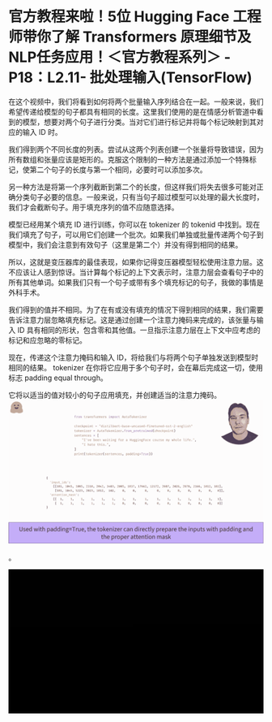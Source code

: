 # 官方教程来啦！5位 Hugging Face 工程师带你了解 Transformers 原理细节及NLP任务应用！＜官方教程系列＞ - P18：L2.11- 批处理输入(TensorFlow) 

在这个视频中，我们将看到如何将两个批量输入序列结合在一起。一般来说，我们希望传递给模型的句子都具有相同的长度。这里我们使用的是在情感分析管道中看到的模型，想要对两个句子进行分类。当对它们进行标记并将每个标记映射到其对应的输入 ID 时。

我们得到两个不同长度的列表。尝试从这两个列表创建一个张量将导致错误，因为所有数组和张量应该是矩形的。克服这个限制的一种方法是通过添加一个特殊标记，使第二个句子的长度与第一个相同，必要时可以添加多次。

另一种方法是将第一个序列截断到第二个的长度，但这样我们将失去很多可能对正确分类句子必要的信息。一般来说，只有当句子超过模型可以处理的最大长度时，我们才会截断句子。用于填充序列的值不应随意选择。

模型已经用某个填充 ID 进行训练，你可以在 tokenizer 的 tokenid 中找到。现在我们填充了句子，可以用它们创建一个批次。如果我们单独或批量传递两个句子到模型中，我们会注意到有效句子（这里是第二个）并没有得到相同的结果。

所以，这就是变压器库的最佳表现，如果你记得变压器模型轻松使用注意力层。这不应该让人感到惊讶。当计算每个标记的上下文表示时，注意力层会查看句子中的所有其他单词。如果我们只有一个句子或带有多个填充标记的句子，我做的事情是外科手术。

我们得到的值并不相同。为了在有或没有填充的情况下得到相同的结果，我们需要告诉注意力层忽略填充标记。这是通过创建一个注意力掩码来完成的，该张量与输入 ID 具有相同的形状，包含零和其他值。一旦指示注意力层在上下文中应考虑的标记和应忽略的零标记。

现在，传递这个注意力掩码和输入 ID，将给我们与将两个句子单独发送到模型时相同的结果。 tokenizer 在你将它应用于多个句子时，会在幕后完成这一切，使用标志 padding equal through。

它将以适当的值对较小的句子应用填充，并创建适当的注意力掩码。![](img/c40f36051c2a9fefe3706b138b5c4937_1.png)

。

![](img/c40f36051c2a9fefe3706b138b5c4937_3.png)
